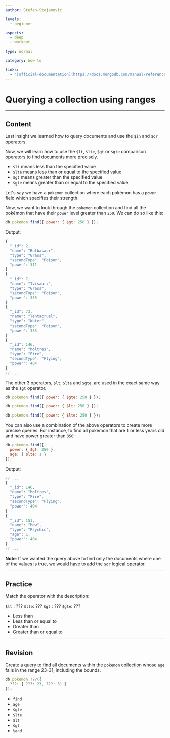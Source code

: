 ```yaml
---
author: Stefan-Stojanovic

levels:
  - beginner

aspects:
  - deep
  - workout

type: normal

category: how to

links:
  - '[official-documentation](https://docs.mongodb.com/manual/reference/operator/query-comparison/){documentation}'
---
```


# Querying a collection using ranges

---
## Content

Last insight we learned how to query documents and use the `$in` and `$or` operators.

Now, we will learn how to use the `$lt`, `$lte`, `$gt` or `$gte` comparison operators to find documents more precisely.

- `$lt` means less than the specified value
- `$lte` means less than or equal to the specified value
- `$gt` means greater than the specified value
- `$gte` means greater than or equal to the specified value

Let's say we have a `pokemon` collection where each pokémon has a `power` field which specifies their strength.

Now, we want to look through the `pokemon` collection and find all the pokémon that have their `power` level greater than `250`. We can do so like this:

```javascript
db.pokemon.find({ power: { $gt: 250 } });
```

Output:

```javascript
{
  "_id": 2,
  "name": "Bulbasaur",
  "type": "Grass",
  "secondType": "Poison",
  "power": 311
}
{
  "_id": 7,
  "name": "Ivisaur:",
  "type": "Grass",
  "secondType": "Poison",
  "power": 335
}
{
  "_id": 73,
  "name": "Tentacruel",
  "type": "Water",
  "secondType": "Poison",
  "power": 333
}
{
  "_id": 146,
  "name": "Moltres",
  "type": "Fire",
  "secondType": "Flying",
  "power": 404
}
// ...
```

The other 3 operators, `$lt`, `$lte` and `$gte`, are used in the exact same way as the `$gt` operator.

```javascript
db.pokemon.find({ power: { $gte: 250 } });

db.pokemon.find({ power: { $lt: 250 } });

db.pokemon.find({ power: { $lte: 250 } });
```

You can also use a combination of the above operators to create more precise queries. For instance, to find all pokemon that are `1` or less years old and have power greater than `350`:

```javascript
db.pokemon.find({
  power: { $gt: 350 },
  age: { $lte: 1 }
});
```

Output:
```javascript
// ...
{
  "_id": 146,
  "name": "Moltres",
  "type": "Fire",
  "secondType": "Flying",
  "power": 404
}
{
  "_id": 151,
  "name": "Mew",
  "type": "Psychic",
  "age": 1,
  "power": 404
}
// ...
```

**Note**: If we wanted the query above to find only the documents where one of the values is true, we would have to add the `$or` logical operator.

---
## Practice

Match the operator with the description:

`$lt` : ???
`$lte`: ???
`$gt` : ???
`$gte`: ???

* Less than
* Less than or equal to
* Greater than
* Greater than or equal to

---
## Revision

Create a query to find all documents within the `pokemon` collection whose `age` falls in the range 23-31, including the bounds.

```javascript
db.pokemon.???({ 
  ???: { ???: 23, ???: 31 }
});
```

* `find`
* `age`
* `$gte`
* `$lte`
* `$lt`
* `$gt`
* `%and`
